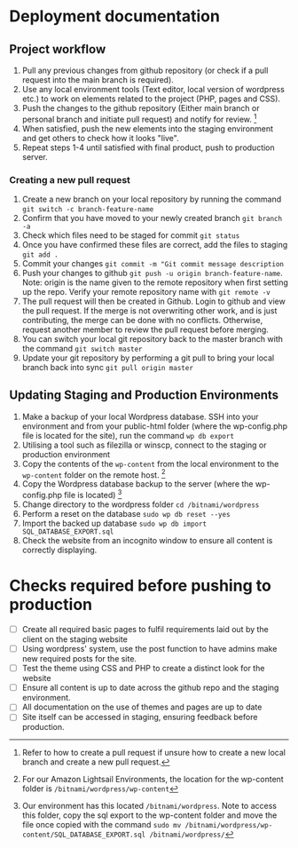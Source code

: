 # Deployment documentation
## Project workflow
1. Pull any previous changes from github repository (or check if a pull request into the main branch is required).
2. Use any local environment tools (Text editor, local version of wordpress etc.) to work on elements related to the project (PHP, pages and CSS).
3. Push the changes to the github repository (Either main branch or personal branch and initiate pull request) and notify for review. [^1]
4. When satisfied, push the new elements into the staging environment and get others to check how it looks "live".
5. Repeat steps 1-4 until satisfied with final product, push to production server.

[^1]: Refer to how to create a pull request if unsure how to create a new local branch and create a new pull request.

### Creating a new pull request
1. Create a new branch on your local repository by running the command ```git switch -c branch-feature-name```
2. Confirm that you have moved to your newly created branch ```git branch -a```
3. Check which files need to be staged for commit ```git status```
4. Once you have confirmed these files are correct, add the files to staging ```git add .```
5. Commit your changes ```git commit -m "Git commit message description```
6. Push your changes to github ```git push -u origin branch-feature-name```. Note: origin is the name given to the remote repository when first setting up the repo. Verify your remote repository name with ```git remote -v```
7. The pull request will then be created in Github. Login to github and view the pull request. If the merge is not overwriting other work, and is just contributing, the merge can be done with no conflicts. Otherwise, request another member to review the pull request before merging.
8. You can switch your local git repository back to the master branch with the command ```git switch master```
9. Update your git repository by performing a git pull to bring your local branch back into sync ```git pull origin master```

## Updating Staging and Production Environments
1. Make a backup of your local Wordpress database. SSH into your environment and from your public-html folder (where the wp-config.php file is located for the site), run the command ```wp db export```
2. Utilising a tool such as filezilla or winscp, connect to the staging or production environment
3. Copy the contents of the ```wp-content``` from the local environment to the ```wp-content``` folder on the remote host. [^2]
4. Copy the Wordpress database backup to the server (where the wp-config.php file is located) [^3]
5. Change directory to the wordpress folder ```cd /bitnami/wordpress```
6. Perform a reset on the database ```sudo wp db reset --yes```
7. Import the backed up database ```sudo wp db import SQL_DATABASE_EXPORT.sql```
8. Check the website from an incognito window to ensure all content is correctly displaying.

[^2]: For our Amazon Lightsail Environments, the location for the wp-content folder is ```/bitnami/wordpress/wp-content```
[^3]: Our environment has this located ```/bitnami/wordpress```. Note to access this folder, copy the sql export to the wp-content folder and move the file once copied with the command ```sudo mv /bitnami/wordpress/wp-content/SQL_DATABASE_EXPORT.sql /bitnami/wordpress/```


# Checks required before pushing to production
- [ ] Create all required basic pages to fulfil requirements laid out by the client on the staging website
- [ ] Using wordpress' system, use the post function to have admins make new required posts for the site.
- [ ] Test the theme using CSS and PHP to create a distinct look for the website
- [ ] Ensure all content is up to date across the github repo and the staging environment.
- [ ] All documentation on the use of themes and pages are up to date
- [ ] Site itself can be accessed in staging, ensuring feedback before production.